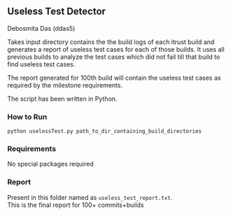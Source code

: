 ## Useless Test Detector

Debosmita Das (ddas5)

Takes input directory contains the the build logs of each itrust build and generates a report of useless test cases for each of those builds. It uses all previous builds to analyze the test cases which did not fail till that build to find useless test cases. <br />

The report generated for 100th build will contain the useless test cases as required by the milestone requirements. <br />

The script has been written in Python. <br />

### How to Run
`python uselessTest.py path_to_dir_containing_build_directories`

### Requirements
No special packages required

### Report
Present in this folder named as `useless_test_report.txt`. <br />
This is the final report for 100+ commits+builds <br />